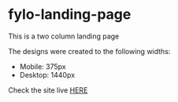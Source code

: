 # fylo-landing-page
This is a two column landing page

The designs were created to the following widths:

- Mobile: 375px
- Desktop: 1440px

Check the site live <a href="https://moerayo.github.io/fylo-landing-page/fylo-landing-page-with-two-column-layout-master/index.html">HERE</a>
